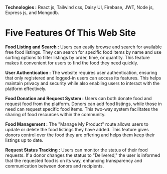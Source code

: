 

**Technologies :** React js, Tailwind css, Daisy UI, Firebase, JWT, Node js, Express js, and Mongodb.

# Five Features Of This Web Site

**Food Listing and Search :** Users can easily browse and search for available free food listings. They can search for specific food items by name and use sorting options to filter listings by order, time, or quantity. This feature makes it convenient for users to find the food they need quickly.

**User Authentication :** The website requires user authentication, ensuring that only registered and logged-in users can access its features. This helps maintain privacy and security while also enabling users to interact with the platform effectively.

**Food Donation and Request System :** Users can both donate food and request food from the platform. Donors can add food listings, while those in need can request specific food items. This two-way system facilitates the sharing of food resources within the community.

**Food Management :** The "Manage My Product" route allows users to update or delete the food listings they have added. This feature gives donors control over the food they are offering and helps them keep their listings up to date.

**Request Status Tracking :** Users can monitor the status of their food requests. If a donor changes the status to "Delivered," the user is informed that the requested food is on its way, enhancing transparency and communication between donors and recipients.